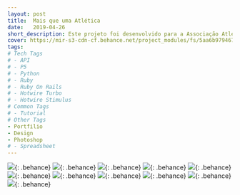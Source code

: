 ```yaml
---
layout: post
title:  Mais que uma Atlética
date:   2019-04-26
short_description: Este projeto foi desenvolvido para a Associação Atlética Acadêmica de Sociais Aplicadas Unicentro Guarapuava, para o evento Econo 2019.
cover: https://mir-s3-cdn-cf.behance.net/project_modules/fs/5aa6b979467533.5cc3a02ee4964.png
tags:
# Tech Tags
# - API
# - P5
# - Python
# - Ruby
# - Ruby On Rails
# - Hotwire Turbo
# - Hotwire Stimulus
# Common Tags
# - Tutorial
# Other Tags
- Portfilio
- Design
- Photoshop
# - Spreadsheet
---
```


![](https://mir-s3-cdn-cf.behance.net/project_modules/fs/5aa6b979467533.5cc3a02ee4964.png){: .behance}
![](https://mir-s3-cdn-cf.behance.net/project_modules/fs/10adae79467533.5cc3a02ee3f4f.png){: .behance}
![](https://mir-s3-cdn-cf.behance.net/project_modules/fs/23223379467533.5cc3a02ee4486.png){: .behance}
![](https://mir-s3-cdn-cf.behance.net/project_modules/fs/11834779467533.5cc3a02ee5223.png){: .behance}
![](https://mir-s3-cdn-cf.behance.net/project_modules/fs/0052da79467533.5cc3a02ee578e.png){: .behance}
![](https://mir-s3-cdn-cf.behance.net/project_modules/fs/c33acb79467533.5cc3a02ee59c0.png){: .behance}
![](https://mir-s3-cdn-cf.behance.net/project_modules/fs/0d947079467533.5cc3a02ee5049.png){: .behance}
![](https://mir-s3-cdn-cf.behance.net/project_modules/fs/6e57e479467533.5cc3a02ee4b6c.png){: .behance}
![](https://mir-s3-cdn-cf.behance.net/project_modules/fs/f9191279467533.5cc3a02ee60a7.png){: .behance}
![](https://mir-s3-cdn-cf.behance.net/project_modules/fs/b7c2fe79467533.5cc3a02ee5529.png){: .behance}
![](https://mir-s3-cdn-cf.behance.net/project_modules/fs/cf81ef79467533.5cc3a02ee5bbe.png){: .behance}



